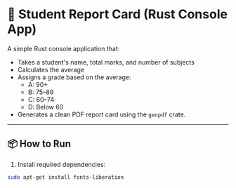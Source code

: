 # 📖 Student Report Card (Rust Console App)

A simple Rust console application that:
- Takes a student's name, total marks, and number of subjects
- Calculates the average
- Assigns a grade based on the average:
  - A: 90+
  - B: 75–89
  - C: 60–74
  - D: Below 60
- Generates a clean PDF report card using the `genpdf` crate.

---

## 📦 How to Run

1. Install required dependencies:
```bash
sudo apt-get install fonts-liberation
